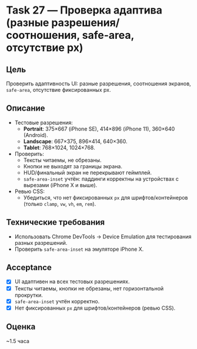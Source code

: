 # Task 27 — Проверка адаптива (разные разрешения/соотношения, safe-area, отсутствие px)

## Цель
Проверить адаптивность UI: разные разрешения, соотношения экранов, `safe-area`, отсутствие фиксированных px.

## Описание
- Тестовые разрешения:
  - **Portrait**: 375×667 (iPhone SE), 414×896 (iPhone 11), 360×640 (Android).
  - **Landscape**: 667×375, 896×414, 640×360.
  - **Tablet**: 768×1024, 1024×768.
- Проверить:
  - Тексты читаемы, не обрезаны.
  - Кнопки не выходят за границы экрана.
  - HUD/финальный экран не перекрывают геймплей.
  - `safe-area-inset` учтён: паддинги корректны на устройствах с вырезами (iPhone X и выше).
- Ревью CSS:
  - Убедиться, что нет фиксированных `px` для шрифтов/контейнеров (только `clamp`, `vw`, `vh`, `em`, `rem`).

## Технические требования
- Использовать Chrome DevTools → Device Emulation для тестирования разных разрешений.
- Проверить `safe-area-inset` на эмуляторе iPhone X.

## Acceptance
- [x] UI адаптивен на всех тестовых разрешениях.
- [x] Тексты читаемы, кнопки не обрезаны, нет горизонтальной прокрутки.
- [x] `safe-area-inset` учтён корректно.
- [x] Нет фиксированных `px` для шрифтов/контейнеров (ревью CSS).

## Оценка
~1.5 часа



